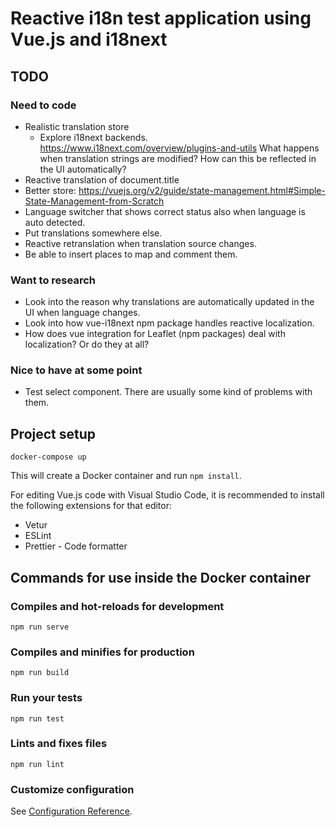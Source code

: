 # Reactive i18n test application using Vue.js and i18next

## TODO

### Need to code

* Realistic translation store
    * Explore i18next backends. https://www.i18next.com/overview/plugins-and-utils What happens when translation strings are modified? How can this be reflected in the UI automatically?
* Reactive translation of document.title
* Better store: https://vuejs.org/v2/guide/state-management.html#Simple-State-Management-from-Scratch
* Language switcher that shows correct status also when language is auto detected.
* Put translations somewhere else.
* Reactive retranslation when translation source changes.
* Be able to insert places to map and comment them.

### Want to research

* Look into the reason why translations are automatically updated in the UI when language changes.
* Look into how vue-i18next npm package handles reactive localization.
* How does vue integration for Leaflet (npm packages) deal with localization? Or do they at all?

### Nice to have at some point

* Test select component. There are usually some kind of problems with them.

## Project setup

```
docker-compose up
```

This will create a Docker container and run `npm install`.

For editing Vue.js code with Visual Studio Code, it is recommended to install the following extensions for that editor:

* Vetur
* ESLint
* Prettier - Code formatter

## Commands for use inside the Docker container

### Compiles and hot-reloads for development
```
npm run serve
```

### Compiles and minifies for production
```
npm run build
```

### Run your tests
```
npm run test
```

### Lints and fixes files
```
npm run lint
```

### Customize configuration
See [Configuration Reference](https://cli.vuejs.org/config/).
